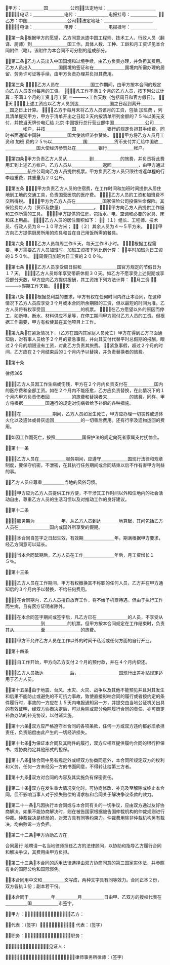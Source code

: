 
 甲方：＿＿＿＿＿国＿＿＿＿＿公司法定地址：＿＿＿＿＿＿＿＿＿＿＿
电话：＿＿＿＿＿＿＿电传：＿＿＿＿＿＿＿电报挂号：＿＿＿＿＿＿
乙方：中国＿＿＿＿＿＿＿＿＿公司法定地址：＿＿＿＿＿＿＿＿＿＿＿
电话：＿＿＿＿＿＿＿电传：＿＿＿＿＿＿＿电报挂号：＿＿＿＿＿＿


第一条根据甲方的愿望，乙方同意派遣中国工程师、技术工人、行政人员（翻译、厨师）到＿＿＿＿＿＿＿＿国工作。具体人数、工种、工龄和月工资详见本合同附件（略）。该附件为本合同不可分割的组成部分。


第二条乙方人员出入中国国境和过境手续，由乙方负责办理，并负担其费用。乙方人员出入＿＿＿＿＿＿国国境的签证和在＿＿＿＿＿＿＿国境内所需办理的居留、劳务许可证等手续，由甲方负责办理并负担其费用。


第三条
１．乙方人员在＿＿＿＿＿＿＿国工作期间，由甲方按本合同的规定向乙方人员支付每月的工资。
２．凡工作不满１个月的乙方人员，按下列公式计算：不满１个月的工资
月工资
＝———×工作天数（包括周日和官方假日）。
３０天
３．上述工资应以乙方人员到达＿＿＿＿＿＿＿国之日起到离开＿＿＿＿＿＿国之日止计算。
４．乙方于每月末将乙方人员该月的工资，包括
加班费
，列具清单提交甲方，甲方于清单开出之日起３天内按清单所列金额的７５％以美元支付，并按当天牌价电汇给
北京
中国银行总行营业部中国＿＿＿＿＿＿＿公司＿＿＿＿＿＿帐户，并按＿＿＿＿＿＿国＿＿＿＿＿＿＿银行的规定负担其手续费。同时书面通知中国驻＿＿＿＿＿＿国大使馆经济参赞处。
５．甲方将乙方人员月工资和
加班
费的２５％以＿＿＿＿＿＿＿国＿＿＿＿＿＿货币支付并汇给中国驻＿＿＿＿＿＿＿＿国大使经济参赞处在＿＿＿＿＿银行＿＿＿＿＿＿帐户。


第四条甲方负责乙方人员从＿＿＿＿＿到＿＿＿＿＿＿的旅费，并负责将此费用汇到上述乙方帐户。乙方人员从＿＿＿＿＿＿＿返回＿＿＿＿＿＿，由甲方通过＿＿＿＿＿航空公司向乙方人员提供机票。甲方负责乙方人员只限往或返单程的行李超重费，其重量为２０公斤。


第五条
１．甲方负责乙方人员的住宿费，在工作时间和加班时间提供从居住地到工地的交通工具，负责国营医院的医疗费。
２．乙方人员的工资和加班费不交所得税。
３．甲方为乙方人员在＿＿＿＿＿＿国家保险公司投保生命保险。其保险费每人为（货币及数量）＿＿＿＿＿＿＿。
４．甲方向乙方人员提供工作服和工作所需的工具。
５．甲方提供的住房，包括水、电、空调和必要的家具、床和床上用品。
６．乙方人员的居住面积如下：
（１）组长、工程师、技术员、行政人员为８～１０平方米；
（２）其余人员为４～５平方米。
７．甲方向乙方提供厨房所用的炊具和旨在自己用饭所需的餐具。


第六条
１．乙方人员每周工作６天，每天工作８小时。
２．根据工程需要，甲方需要乙方人员加班时，加班工资按下列比例计算：
平时加班为日工资的１５０％。
周假日加班为日工资的２００％。


第七条
１．乙方人员享受周日假和＿＿＿＿＿＿＿＿国官方规定的节假日为１７天。
２．乙方人员每年享受带薪休假３０天。如乙方不愿享受上述假期或享受部分天数，甲方应向乙方提供报酬，其工资按下列方法计算：
月工资
———×假期工作天数。
３０天


第八条
１．根据总利益的要求，甲方有权在任何时间内终止本合同，在这种情况下乙方人员应享受３个月或本合同所余期限的工资，但以最短的时间为准。乙方人员将有权享受回＿＿＿＿＿＿＿＿的机票。
２．在乙方愿望以外的原因而停工，如断电、断水、材料供应不足等，在停工期间甲方照付乙方人员的工资。但根据工作需要，甲方有权使其在其他项目上工作。


第九条在紧急情况下，（乙方在国内其家庭人员死亡）甲方在得到乙方书面通知后，对有事人员给予２个月的紧急事假，并向其支付代替平时总假期的报酬。眼过２个月的期限没有工资，对此乙方负责其旅费。
紧急事假，超过２个月的时间，乙方应在２个月结束后的１个月内予以替换，并负责替换者的旅费。


第十条




 
律师365






１．乙方人员因工作生病或伤残，甲方在２个月内负责支付在＿＿＿＿＿＿国内的医疗费和全部工资。如在２个月内不能痊愈，乙方应负责替换，在此情况下的１个月内甲方负责伤者回＿＿＿＿＿的旅费和替换者来＿＿＿＿＿的旅费。同样，甲方将根据＿＿＿＿＿国通行的规定对伤病者给予补偿的各种措施。

２．在＿＿＿＿＿＿＿期间，乙方人员如发生死亡，甲方应办理一切丧葬或遗体火化以及遗体或骨灰运回＿＿＿＿＿＿的一切善后费用。还有行李及遗物运回的费用。

如因工作而死亡，按照＿＿＿＿＿＿国保护法的规定向死者家属支付抚恤金。





第十一条

１．乙方人员在＿＿＿＿＿＿服务期间，应遵守＿＿＿＿＿＿国现行法律和规章制度，要保守机密，不泄密，在其执行任务期间或合同结束以后不作有害甲方利益的事。

乙方人员应尊重＿＿＿＿＿当地的风俗习惯。

２．甲方应为乙方人员提供工作方便，不干涉其工作时间以外和住地内的社会活动自由，尊重乙方人员的生活习惯以及对推动工作的良好建议。





第十二条

１．服务期为＿＿＿＿＿＿年，从乙方人员到达＿＿＿＿地算起，其间包括乙方人员在＿＿＿＿＿＿＿国内或国外所享受的假期。

２．本合同自签字之日起生效，有效期＿＿＿＿＿＿＿年。期满根据甲方要求，经乙方同意可以延长。

３．当本合同延期后，乙方人员在工作＿＿＿＿＿＿＿年后，月工资增长１５％。





第十三条

１．乙方人员在工作期间，甲方有权撤换其不称职的任何人员，乙方并在甲方通知后的３个月内予以替换，不给任何费用。

２．在合同期内，乙方人员擅自放弃工作，将不给予机票待遇。但由于执行工作而生病，且有医疗证明者除外。

３．在本合同签字期间或签字后，凡乙方已在＿＿＿＿＿＿＿的人员，不享受从＿＿＿＿＿＿＿＿到＿＿＿＿＿的机票。但甲方按本合同规定在工作结束时，负责其从＿＿＿＿＿＿至＿＿＿＿＿＿＿＿的旅费。

４．甲方不允许乙方人员在工作以外的时间干私活或任何方面的自行开业。





第十四条

１．自工作开始，甲方向乙方支付２个月的预付款，并在４个月内偿还。

２．乙方人员抵达＿＿＿＿＿＿后，＿＿＿＿＿＿＿＿＿国现行出差补贴规定适用于乙方人员。





第十五条由于地震、台风、水灾、火灾、战争以及其他不能预见并且对其发生和后果不能防止或避免的不可抗力事故，致使直接影响合同的履行或者按约定的条件履行时，事故的一方应在１５天内电报通知另一方，并提交由当地公证机关出具的有效证明，经双方协商决定后，可以免除或部分免除履行合同的责任，亦可商定补救办法的补充协议，以付诸实施。





第十六条双方应严格遵守本合同的各项条款，任何一方或双方违约都必须承担责任，负责赔偿由此产生的一切经济损失。





第十七条为保证本合同及其附件的履行，双方应相互提供履约合同的银行担保书，或协商约定其他形式的担保。





第十八条除合同中另有规定外或经双方协商同意外，本合同所规定双方的权利和义务，任何一方未经另一方的书面同意，不得转让给第三方者。





第十九条双方对合同的内容及其实施负有保密责任。





第二十条双方在发生重大情况变化时，可协商修改、补充及至解除或终止本合同，但不影响当事人对于损失赔偿的请求权和合同关于解决争议条款的效力。





第二十一条凡因执行本合同或与本合同有关的一切争议，应由双方通过友好协商解决。如果不能协商解决时，则在被告国家根据被告国仲裁机构的仲裁规则进行仲裁。仲裁裁决是终局的，对双方具有同等约束力。仲裁费用除非仲裁机构另有裁决，均由败诉一方负担。





第二十二条甲方协助乙方在

合同履行
地聘请一名当地律师担任乙方的法律顾问，以协助和指导乙方履行合同和解决争议，其费用由甲方负担。





第二十三条本合同的适用法律选择由双方协商同意的第三国家实体法，并参照有关的国际公约和国际惯例。

本合同用中文和＿＿＿＿＿文写成，两种文字具有同等效力。合同正本２份，双方各执１份；副本若干份。

本合同于＿＿＿＿＿年＿＿＿＿＿月＿＿＿＿＿日由甲、乙双方的授权代表在＿＿＿＿＿国＿＿＿＿＿＿市签字。



甲方：乙方：

代表：（签字） 代表：（签字）

职务：职务：



见证人：

＿＿＿＿＿＿＿＿＿律师事务所律师：（签字）

 


 

 
 
 
 
 
  


  
 

  


  


  
 
 
 
 


